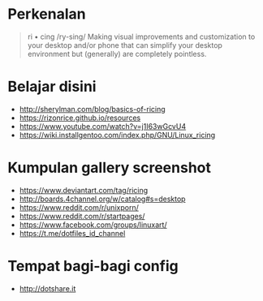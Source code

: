 # Perkenalan

> ri • cing
> /ry-sing/
> Making visual improvements and customization to your desktop and/or phone that can simplify your desktop environment but (generally) are completely pointless.

# Belajar disini 
* http://sherylman.com/blog/basics-of-ricing
* https://rizonrice.github.io/resources
* https://www.youtube.com/watch?v=j1I63wGcvU4
* https://wiki.installgentoo.com/index.php/GNU/Linux_ricing

# Kumpulan gallery screenshot
* https://www.deviantart.com/tag/ricing
* http://boards.4channel.org/w/catalog#s=desktop
* https://www.reddit.com/r/unixporn/
* https://www.reddit.com/r/startpages/
* https://www.facebook.com/groups/linuxart/
* https://t.me/dotfiles_id_channel

# Tempat bagi-bagi config
* http://dotshare.it

